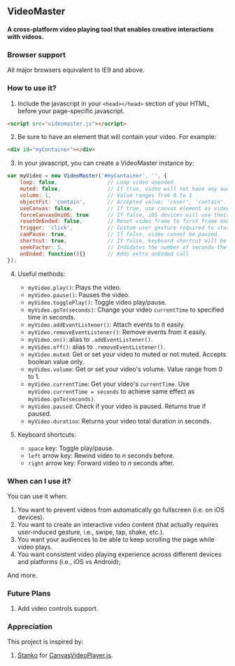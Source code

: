 ## VideoMaster
#### A cross-platform video playing tool that enables creative interactions with videos.

### Browser support
All major browsers equivalent to IE9 and above.

### How to use it?
1. Include the javascript in your `<head></head>` section of your HTML, before your page-specific javascript.
```html
<script src="videomaster.js"></script>
```

2. Be sure to have an element that will contain your video. For example:
```html
<div id="myContainer"></div>
```

3. In your javascript, you can create a VideoMaster instance by:
```javascript
var myVideo = new VideoMaster('#myContainer', '', {
    loop: false,                // Loop video onended.
    muted: false,               // If true, video will not have any audio.
    volume: 1,                  // Value ranges from 0 to 1
    objectFit: 'contain',       // Accepted value: 'cover', 'contain'.
    useCanvas: false,           // If true, use canvas element as video for all platform. This is always true on iOS device regardless of the option.
    forceCanvasOniOS: true      // If false, iOS devices will use their native video player, which defeats the purpose of this tool.
    resetOnEnded: false,        // Reset video frame to first frame onended.
    trigger: 'click',           // Custom user gesture required to start/pause video.
    canPause: true,             // If false, video cannot be paused.
    shortcut: true,             // If false, keyboard shortcut will be disabled
    seekFactor: 5,              // Indidates the number of seconds the video will rewind/forward from keyboard shortcut
    onEnded: function(){}       // Adds extra onEnded call
});
```

4. Useful methods:
    - `myVideo.play()`: Plays the video.
    - `myVideo.pause()`: Pauses the video.
    - `myVideo.togglePlay()`: Toggle video play/pause.
    - `myVideo.goTo(seconds)`: Change your video `currentTime` to specified time in seconds.
    - `myVideo.addEventListener()`: Attach events to it easily.
    - `myVideo.removeEventListener()`: Remove events from it easily.
    - `myVideo.on()`: alias to `.addEventListener()`.
    - `myVideo.off()`: alias to `.removeEventListener()`.
    - `myVideo.muted`: Get or set your video to muted or not muted. Accepts boolean value only.
    - `myVideo.volume`: Get or set your video's volume. Value range from 0 to 1.
    - `myVideo.currentTime`: Get your video's `currentTime`. Use `myVideo.currentTime = seconds` to achieve same effect as `myVideo.goTo(seconds)`.
    - `myVideo.paused`: Check if your video is paused. Returns true if paused.
    - `myVideo.duration`: Returns your video total duration in seconds.

5. Keyboard shortcuts:
    - `space` key: Toggle play/pause.
    - `left` arrow key: Rewind video to _n_ seconds before.
    - `right` arrow key: Forward video to _n_ seconds after.

### When can I use it?
You can use it when:
  1. You want to prevent videos from automatically go fullscreen (i.e. on iOS devices).
  2. You want to create an interactive video content (that actually requires user-induced gesture, i.e., swipe, tap, shake, etc.).
  3. You want your audiences to be able to keep scrolling the page while video plays.
  4. You want consistent video playing experience across different devices and platforms (i.e., iOS vs Android);

And more.

### Future Plans
1. Add video controls support.

### Appreciation
This project is inspired by:
1. [Stanko](https://github.com/Stanko/) for [CanvasVideoPlayer.js](https://github.com/Stanko/html-canvas-video-player).